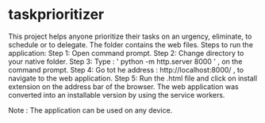 # taskprioritizer
This project helps anyone prioritize their tasks on an urgency, eliminate, to schedule or to delegate. The folder contains the web files. 
Steps to run the application:
Step 1: Open command prompt.
Step 2: Change directory to your native folder.
Step 3: Type : ' python -m http.server 8000 ' , on the command prompt. 
Step 4: Go tot he address : http://localhost:8000/ , to navigate to the web application.
Step 5: Run the .html file and click on install extension on the address bar of the browser. The web application was converted into an installable version by using the service workers.

Note : The application can be used on any device.

